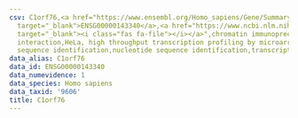 ```yaml
---
csv: C1orf76,<a href="https://www.ensembl.org/Homo_sapiens/Gene/Summary?db=core;g=ENSG00000143340"
  target="_blank">ENSG00000143340</a>,<a href="https://www.ncbi.nlm.nih.gov/pubmed/17216044"
  target="_blank"><i class="fas fa-file"></i></a>",chromatin immunoprecipitation assay,direct
  interaction,HeLa, high throughput transcription profiling by microarray,nucleotide
  sequence identification,nucleotide sequence identification,transcriptional regulation,
data_alias: C1orf76
data_id: ENSG00000143340
data_numevidence: 1
data_species: Homo sapiens
data_taxid: '9606'
title: C1orf76
---
```


